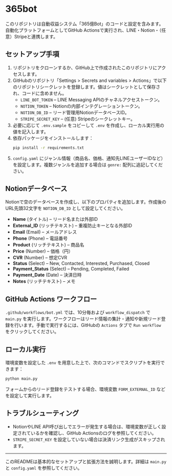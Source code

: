 # 365bot

このリポジトリは自動収益システム「365億Bot」のコードと設定を含みます。自動化プラットフォームとしてGitHub Actionsで実行され、LINE・Notion・（任意）Stripeと連携します。

## セットアップ手項

1. リポジトリをクローンするか、GitHub上で作成されたこのリポジトリにアクセスします。
2. GitHubのリポジトリ「Settings > Secrets and variables > Actions」で以下のリポジトリシークレットを登録します。値はシークレットとして保存され、コードに含めません。
   - `LINE_BOT_TOKEN` – LINE Messaging APIのチャネルアクセストークン。
   - `NOTION_TOKEN` – Notionの内部インテグレーショントークン。
   - `NOTION_DB_ID` – リード管理用NotionデータベースID。
   - `STRIPE_SECRET_KEY` – (任意) Stripeのシークレットキー。
3. 必要に応じて `.env.sample` をコピーして `.env` を作成し、ローカル実行用の値を記入します。
4. 依存パッケージをインストールします：
   ```bash
   pip install -r requirements.txt
   ```
5. `config.yaml` にジャンル情報（商品名、価格、通知先LINEユーザーIDなど）を設定します。複数ジャンルを追加する場合は `genre:` 配列に追記してください。

## Notionデータベース

Notionで空のデータベースを作成し、以下のプロパティを追加します。作成後のURL先頭32文字を `NOTION_DB_ID` として設定してください。

- **Name** (タイトル) – リード名または外部ID
- **External_ID** (リッチテキスト) – 重複防止キーとなる外部ID
- **Email** (Email) – メールアドレス
- **Phone** (Phone) – 電話番号
- **Product** (リッチテキスト) – 商品名
- **Price** (Number) – 価格（円）
- **CVR** (Number) – 想定CVR
- **Status** (Select) – New, Contacted, Interested, Purchased, Closed
- **Payment_Status** (Select) – Pending, Completed, Failed
- **Payment_Date** (Date) – 決済日時
- **Notes** (リッチテキスト) – メモ

## GitHub Actions ワークフロー

`.github/workflows/bot.yml` では、10分毎および `workflow_dispatch` で `main.py` を実行します。ワークフローはリード情報の集計・通知や新規リード登録を行います。手動で実行するには、GitHubの `Actions` タブで `Run workflow` をクリックしてください。

## ローカル実行

環境変数を設定した `.env` を用意した上で、次のコマンドでスクリプトを実行できます：

```bash
python main.py
```

フォームからのリード登録をテストする場合、環境変数 `FORM_EXTERNAL_ID` などを設定して実行します。

## トラブルシューティング

- NotionやLINE API呼び出しでエラーが発生する場合は、環境変数が正しく設定されているかを確認し、GitHub Actionsのログを参照してください。
- `STRIPE_SECRET_KEY` を設定していない場合は決済リンク生成がスキップされます。

---

このREADMEは基本的なセットアップと拡張方法を誠明します。詳細は `main.py` と `config.yaml` を参照してください。
